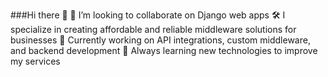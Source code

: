 ###Hi there 👋
👯 I’m looking to collaborate on Django web apps
🛠️ I specialize in creating affordable and reliable middleware solutions for businesses
💼 Currently working on API integrations, custom middleware, and backend development
🌱 Always learning new technologies to improve my services
